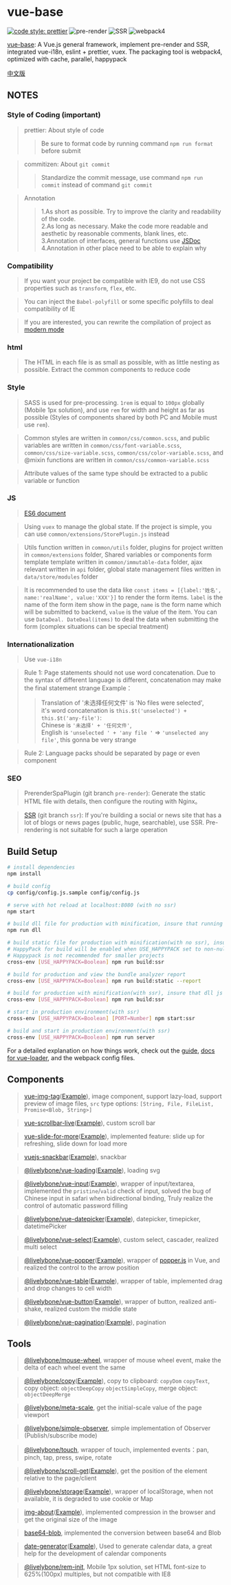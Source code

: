 # vue-base
[![code style: prettier](https://img.shields.io/badge/code_style-prettier-ff69b4.svg?style=flat-square)](https://github.com/prettier/prettier)
![pre-render](https://img.shields.io/badge/realized-pre--render-blue.svg "pre-render")
![SSR](https://img.shields.io/badge/realized-SSR-blue.svg "SSR")
![webpack4](https://img.shields.io/badge/pack-webpack4-blue.svg "webpack4")

[vue-base](https://github.com/livelybone/vue-base): A Vue.js general framework, implement pre-render and SSR, integrated vue-i18n, eslint + prettier, vuex. The packaging tool is webpack4, optimized with cache, parallel, happypack

[中文版](./README-ZH.md)

## NOTES

### Style of Coding (important)

> prettier: About style of code
>> Be sure to format code by running command ` npm run format ` before submit

> commitizen: About `git commit`
>> Standardize the commit message, <span color=red>use command `npm run commit` instead of command `git commit`</span>

> Annotation
>> 1.As short as possible. Try to improve the clarity and readability of the code.<br>
   2.As long as necessary. Make the code more readable and aesthetic by reasonable comments, blank lines, etc.<br>
   3.Annotation of interfaces, general functions use [JSDoc](http://usejsdoc.org/index.html) <br>
   4.Annotation in other place need to be able to explain why

### Compatibility

> If you want your project be compatible with IE9, do not use CSS properties such as `transform`, `flex`, etc.

> You can inject the `Babel-polyfill` or some specific polyfills  to deal compatibility of IE

> If you are interested, you can rewrite the compilation of project as [modern mode](https://philipwalton.com/articles/deploying-es2015-code-in-production-today/)

### html

> The HTML in each file is as small as possible, with as little nesting as possible. Extract the common components to reduce code

### Style

> SASS is used for pre-processing. `1rem` is equal to `100px` globally (Mobile 1px solution), and use `rem` for width and height as far as possible (Styles of components shared by both PC and Mobile must use `rem`).

> Common styles are written in `common/css/common.scss`, and public variables are written in `common/css/font-variable.scss`, `common/css/size-variable.scss`, `common/css/color-variable.scss`, and @mixin functions are written in `common/css/common-variable.scss`

> Attribute values of the same type should be extracted to a public variable or function

### JS

> [ES6 document](http://es6.ruanyifeng.com/)

> Using `vuex` to manage the global state. If the project is simple, you can use `common/extensions/StorePlugin.js` instead

> Utils function written in `common/utils` folder, plugins for project written in `common/extensions` folder, Shared variables or components form template template written in `common/immutable-data` folder, ajax relevant written in `api` folder, global state management files written in ` data/store/modules ` folder

> It is recommended to use the data like `const items = [{label:'姓名', name:'realName', value:'XXX'}]` to render the form items. `label` is the name of the form item show in the page, `name` is the form name which will be submitted to backend, `value` is the value of the item. You can use `DataDeal. DateDeal(items)` to deal the data when submitting the form (complex situations can be special treatment)

### Internationalization

> Use `vue-i18n`

> Rule 1: Page statements should not use word concatenation. Due to the syntax of different language is different, concatenation may make the final statement strange
> Example：
>> Translation of '未选择任何文件' is 'No files were selected',<br>
>> it's word concatenation is `this.$t('unselected') + this.$t('any-file')`:<br>
>> Chinese is `'未选择' + '任何文件'`,<br>
>> English is `'unselected ' + 'any file '` => `'unselected any file'`, this gonna be very strange

> Rule 2: Language packs should be separated by page or even component

### SEO

> PrerenderSpaPlugin (git branch `pre-render`): Generate the static HTML file with details, then configure the routing with Nginx。

> [SSR](https://ssr.vuejs.org/) (git branch `ssr`): If you're building a social or news site that has a lot of blogs or news pages (public, huge, searchable), use SSR. Pre-rendering is not suitable for such a large operation

## Build Setup

``` bash
# install dependencies
npm install

# build config
cp config/config.js.sample config/config.js

# serve with hot reload at localhost:8080 (with no ssr)
npm start

# build dll file for production with minification, insure that running after the `dlls` in `webpack.dll.conf.js` changed
npm run dll

# build static file for production with minification(with no ssr), insure that dll js files exist before running, or it will throw an Error about DllReferencePlugin
# HappyPack for build will be enabled when USE_HAPPYPACK set to non-null
# Happypack is not recommended for smaller projects
cross-env [USE_HAPPYPACK=Boolean] npm run build:ssr

# build for production and view the bundle analyzer report
cross-env [USE_HAPPYPACK=Boolean] npm run build:static --report

# build for production with minification(with ssr), insure that dll js files exist before running, or it will throw an Error about DllReferencePlugin
cross-env [USE_HAPPYPACK=Boolean] npm run build:ssr

# start in production environment(with ssr)
cross-env [USE_HAPPYPACK=Boolean] [PORT=Number] npm start:ssr

# build and start in production environment(with ssr)
cross-env [USE_HAPPYPACK=Boolean] npm run server
```

For a detailed explanation on how things work, check out the [guide](http://vuejs-templates.github.io/webpack/), [docs for vue-loader](http://vuejs.github.io/vue-loader), and the webpack config files.

## Components

> [vue-img-tag](https://github.com/livelybone/vue-img-tag)([Example](https://livelybone.github.io/vue/vue-img-tag/)), image component, support lazy-load, support preview of image files, `src` type options: `[String, File, FileList, Promise<Blob, String>]`

> [vue-scrollbar-live](https://github.com/livelybone/vue-scrollbar-live)([Example](https://livelybone.github.io/vue/vue-scrollbar-live/)), custom scroll bar

> [vue-slide-for-more](https://github.com/livelybone/vue-slide-for-more)([Example](https://livelybone.github.io/vue/vue-slide-for-more/)), implemented feature: slide up for refreshing, slide down for load more

> [vuejs-snackbar](https://github.com/livelybone/vuejs-snackbar)([Example](https://livelybone.github.io/vue/vuejs-snackbar/)), snackbar

> [@livelybone/vue-loading](https://github.com/livelybone/vue-loading)([Example](https://livelybone.github.io/vue/vue-loading/)), loading svg

> [@livelybone/vue-input](https://github.com/livelybone/vue-input)([Example](https://livelybone.github.io/vue/vue-input/)), wrapper of input/textarea, implemented the `pristine`/`valid` check of input, solved the bug of Chinese input in safari when bidirectional binding, Truly realize the control of automatic password filling

> [@livelybone/vue-datepicker](https://github.com/livelybone/vue-datepicker)([Example](https://livelybone.github.io/vue/vue-datepicker/)), datepicker, timepicker, datetimePicker

> [@livelybone/vue-select](https://github.com/livelybone/vue-select)([Example](https://livelybone.github.io/vue/vue-select/)), custom select, cascader, realized multi select

> [@livelybone/vue-popper](https://github.com/livelybone/vue-popper)([Example](https://livelybone.github.io/vue/vue-popper/)), wrapper of [popper.js](https://popper.js.org) in Vue, and realized the control to the arrow position

> [@livelybone/vue-table](https://github.com/livelybone/vue-table)([Example](https://livelybone.github.io/vue/vue-table/)), wrapper of table, implemented drag and drop changes to cell width

> [@livelybone/vue-button](https://github.com/livelybone/vue-button)([Example](https://livelybone.github.io/vue/vue-button/)), wrapper of button, realized anti-shake, realized custom the middle state

> [@livelybone/vue-pagination](https://github.com/livelybone/vue-pagination)([Example](https://livelybone.github.io/vue/vue-pagination/)), pagination

## Tools

> [@livelybone/mouse-wheel](https://github.com/livelybone/mouse-wheel), wrapper of mouse wheel event, make the delta of each wheel event the same

> [@livelybone/copy](https://github.com/livelybone/copy)([Example](https://livelybone.github.io/tool/copy/)), copy to clipboard: `copyDom` `copyText`, copy object: `objectDeepCopy` `objectSimpleCopy`, merge object: `objectDeepMerge`

> [@livelybone/meta-scale](https://github.com/livelybone/meta-scale), get the initial-scale value of the page viewport

> [@livelybone/simple-observer](https://github.com/livelybone/simple-observer), simple implementation of Observer (Publish/subscribe mode)

> [@livelybone/touch](https://github.com/livelybone/touch), wrapper of touch, implemented events：pan, pinch, tap, press, swipe, rotate

> [@livelybone/scroll-get](https://github.com/livelybone/scroll-get)([Example](https://livelybone.github.io/tool/scroll-get/)), get the position of the element relative to the page/client

> [@livelybone/storage](https://github.com/livelybone/storage)([Example](https://livelybone.github.io/tool/storage/)), wrapper of localStorage, when not available, it is degraded to use cookie or Map

> [img-about](https://github.com/livelybone/img-about)([Example](https://livelybone.github.io/tool/img-about/)), implemented compression in the browser and get the original size of the image

> [base64-blob](https://github.com/livelybone/base64-blob), implemented the conversion between base64 and Blob

> [date-generator](https://github.com/livelybone/date-generator)([Example](https://livelybone.github.io/tool/date-generator/)), Used to generate calendar data, a great help for the development of calendar components

> [@livelybone/rem-init](https://github.com/livelybone/rem-init), Mobile 1px solution, set HTML font-size to 625%(100px) multiples, but not compatible with IE8
